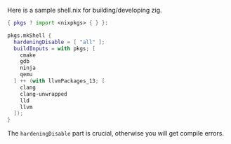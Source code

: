 Here is a sample shell.nix for building/developing zig.
```nix
{ pkgs ? import <nixpkgs> { } }:

pkgs.mkShell {
  hardeningDisable = [ "all" ];
  buildInputs = with pkgs; [
    cmake
    gdb
    ninja
    qemu
  ] ++ (with llvmPackages_13; [
    clang
    clang-unwrapped
    lld
    llvm
  ]);
}
```
The `hardeningDisable` part is crucial, otherwise you will get compile errors.